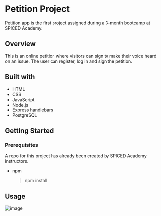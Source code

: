 # Petition Project

Petition app is the first project assigned during a 3-month bootcamp at SPICED Academy.

## Overview

This is an online petition where visitors can sign to make their voice heard on an issue. The user can register, log in and sign the petition.

## Built with

-   HTML
-   CSS
-   JavaScript
-   Node.js
-   Express handlebars
-   PostgreSQL

## Getting Started

### Prerequisites

A repo for this project has already been created by SPICED Academy instructors.

-   npm
    > npm install

## Usage
![image](https://user-images.githubusercontent.com/71400566/111545701-c2431900-8776-11eb-9703-06e24183603d.png)
